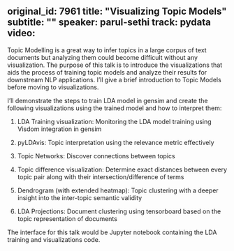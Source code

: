 original_id: 7961
title: "Visualizing Topic Models"
subtitle: ""
speaker: parul-sethi
track: pydata
video:
---
Topic Modelling is a great way to infer topics in a large corpus of text documents but analyzing them could become difficult without any visualization. The purpose of this talk is to introduce the visualizations that aids the process of training topic models and analyze their results  for downstream NLP applications. I’ll give a brief introduction to Topic Models before moving to visualizations.

I’ll demonstrate the steps to train LDA model in gensim and create the following visualizations using the trained model and how to interpret them:

1. LDA Training visualization: Monitoring the LDA model training using Visdom integration in gensim

2. pyLDAvis: Topic interpretation using the relevance metric effectively

3. Topic Networks: Discover connections between topics 

3. Topic difference visualization: Determine exact distances between every topic pair along with their intersection/difference of terms

4. Dendrogram (with extended heatmap): Topic clustering with a deeper insight into the inter-topic semantic validity

5. LDA Projections: Document clustering using tensorboard based on the topic representation of documents

The interface for this talk would be Jupyter notebook containing the LDA training and visualizations code.